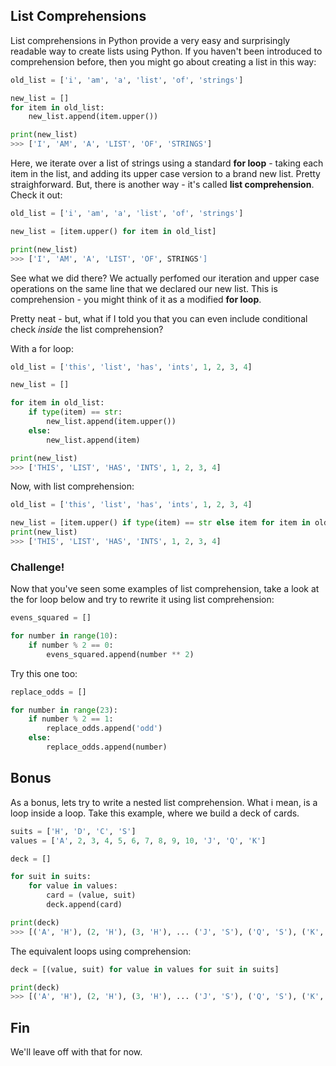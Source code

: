 ## List Comprehensions #

List comprehensions in Python provide a very easy and surprisingly readable way to create lists using Python. If you haven't been introduced to comprehension before, then you might go about creating a list in this way:

```python
old_list = ['i', 'am', 'a', 'list', 'of', 'strings']

new_list = []
for item in old_list:
    new_list.append(item.upper())

print(new_list)
>>> ['I', 'AM', 'A', 'LIST', 'OF', 'STRINGS']
```

Here, we iterate over a list of strings using a standard **for loop** - taking each item in the list, and adding its upper case version to a brand new list. Pretty straighforward. But, there is another way - it's called **list comprehension**. Check it out:

```python
old_list = ['i', 'am', 'a', 'list', 'of', 'strings']

new_list = [item.upper() for item in old_list]

print(new_list)
>>> ['I', 'AM', 'A', 'LIST', 'OF', STRINGS']
```

See what we did there? We actually perfomed our iteration and upper case operations on the same line that we declared our new list. This is comprehension - you might think of it as a modified **for loop**.

Pretty neat - but, what if I told you that you can even include conditional check *inside* the list comprehension? 

With a for loop:

```python
old_list = ['this', 'list', 'has', 'ints', 1, 2, 3, 4]

new_list = []

for item in old_list:
    if type(item) == str:
        new_list.append(item.upper())
    else:
        new_list.append(item)

print(new_list)
>>> ['THIS', 'LIST', 'HAS', 'INTS', 1, 2, 3, 4]
```

Now, with list comprehension:

```python
old_list = ['this', 'list', 'has', 'ints', 1, 2, 3, 4]

new_list = [item.upper() if type(item) == str else item for item in old_list]
print(new_list)
>>> ['THIS', 'LIST', 'HAS', 'INTS', 1, 2, 3, 4]
```

### Challenge! #

Now that you've seen some examples of list comprehension, take a look at the for loop below and try to rewrite it using list comprehension:

```python
evens_squared = []

for number in range(10):
    if number % 2 == 0:
        evens_squared.append(number ** 2)
```

Try this one too:

```python
replace_odds = []

for number in range(23):
    if number % 2 == 1:
        replace_odds.append('odd')
    else:
        replace_odds.append(number)
```

## Bonus #

As a bonus, lets try to write a nested list comprehension. What i mean, is a loop inside a loop. Take this example, where we build a deck of cards.

```python
suits = ['H', 'D', 'C', 'S']
values = ['A', 2, 3, 4, 5, 6, 7, 8, 9, 10, 'J', 'Q', 'K']

deck = []

for suit in suits:
    for value in values:
        card = (value, suit)
        deck.append(card)

print(deck)
>>> [('A', 'H'), (2, 'H'), (3, 'H'), ... ('J', 'S'), ('Q', 'S'), ('K', 'S')]
```

The equivalent loops using comprehension:

```python
deck = [(value, suit) for value in values for suit in suits]

print(deck)
>>> [('A', 'H'), (2, 'H'), (3, 'H'), ... ('J', 'S'), ('Q', 'S'), ('K', 'S')]
```

## Fin #

We'll leave off with that for now.


